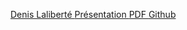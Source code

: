 [ Denis Laliberté ](http://denislaliberte.github.io/)
[ Présentation ](presentation.html)
[ PDF ](initiation-a-drupal.pdf)
[ Github ](https://github.com/denislaliberte/initiation-a-drupal)
